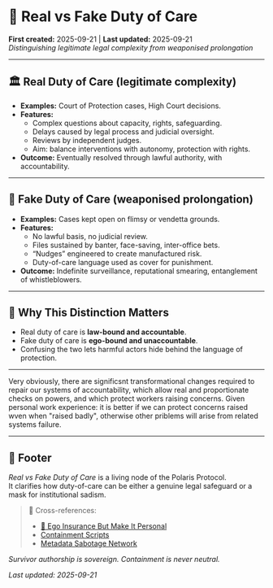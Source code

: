 # 🧨 Real vs Fake Duty of Care  
**First created:** 2025-09-21 | **Last updated:** 2025-09-21  
*Distinguishing legitimate legal complexity from weaponised prolongation*  

---

## 🏛️ Real Duty of Care (legitimate complexity)  
- **Examples:** Court of Protection cases, High Court decisions.  
- **Features:**  
  - Complex questions about capacity, rights, safeguarding.  
  - Delays caused by legal process and judicial oversight.  
  - Reviews by independent judges.  
  - Aim: balance interventions with autonomy, protection with rights.  
- **Outcome:** Eventually resolved through lawful authority, with accountability.  

---

## 🧨 Fake Duty of Care (weaponised prolongation)  
- **Examples:** Cases kept open on flimsy or vendetta grounds.  
- **Features:**  
  - No lawful basis, no judicial review.  
  - Files sustained by banter, face-saving, inter-office bets.  
  - “Nudges” engineered to create manufactured risk.  
  - Duty-of-care language used as cover for punishment.  
- **Outcome:** Indefinite surveillance, reputational smearing, entanglement of whistleblowers.  

---

## 🧭 Why This Distinction Matters  
- Real duty of care is **law-bound and accountable**.  
- Fake duty of care is **ego-bound and unaccountable**.  
- Confusing the two lets harmful actors hide behind the language of protection.

---

Very obviously, there are significsnt transformational changes required to repair our systems of accountability, which allow real and proportionate checks on powers, and which protect workers raising concerns.
Given personal work experience: it is better if we can protect concerns raised wven when "raised badly", otherwise other priblems will arise from related systems failure.

---

## 🏮 Footer  
*Real vs Fake Duty of Care* is a living node of the Polaris Protocol.  
It clarifies how duty-of-care can be either a genuine legal safeguard or a mask for institutional sadism.  

> 📡 Cross-references:  
> - [🧪 Ego Insurance But Make It Personal](./🧪_ego_insurance_but_make_it_personal.md)  
> - [Containment Scripts](../Disruption_Kit/Containment_Scripts/)  
> - [Metadata Sabotage Network](../Disruption_Kit/Metadata_Sabotage_Network/)  

*Survivor authorship is sovereign. Containment is never neutral.*  

_Last updated: 2025-09-21_  
